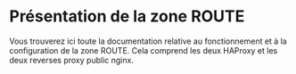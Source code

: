# Présentation de la zone ROUTE
Vous trouverez ici toute la documentation relative au fonctionnement et à la configuration de la zone ROUTE. Cela comprend les deux HAProxy et les deux reverses proxy public nginx.